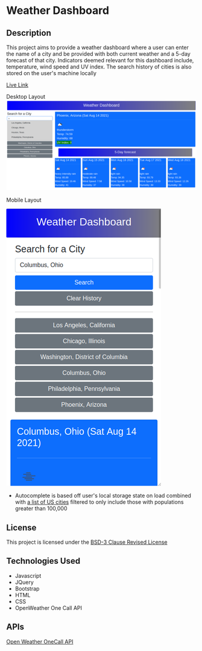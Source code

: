 # Weather Dashboard

## Description

This project aims to provide a weather dashboard where a user can enter the name of
a city and be provided with both current weather and a 5-day forecast of that city.
Indicators deemed relevant for this dashboard include, temperature, wind speed and
UV index. The search history of cities is also stored on the user's machine locally

[Live Link](https://github.com/iatenine/weather-dashboard/deployments/activity_log?environment=github-pages)

Desktop Layout
![Desktop View](assets/desktop-view.png)

Mobile Layout

![Mobile View](assets/mobile-view.png)

* Autocomplete is based off user's local storage state on load combined with [a list of US cities](https://gist.github.com/Miserlou/c5cd8364bf9b2420bb29) filtered to only include those with populations greater than 100,000

## License

This project is licensed under the [BSD-3 Clause Revised License](https://github.com/iatenine/weather-dashboard/blob/main/LICENSE)

## Technologies Used
 - Javascript
 - JQuery
 - Bootstrap
 - HTML
 - CSS
 - OpenWeather One Call API

## APIs

[Open Weather OneCall API](https://openweathermap.org/api/one-call-api)
